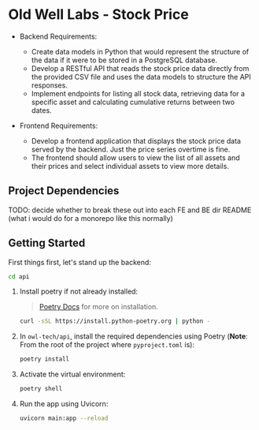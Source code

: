 # Old Well Labs - Stock Price 

* Backend Requirements:
    - Create data models in Python that would represent the structure of the data if it were to be stored in a PostgreSQL database.
    - Develop a RESTful API that reads the stock price data directly from the provided CSV file and uses the data models to structure the API responses.
    - Implement endpoints for listing all stock data, retrieving data for a specific asset and calculating cumulative returns between two dates.

* Frontend Requirements:
    - Develop a frontend application that displays the stock price data served by the backend. Just the price series overtime is fine.
    - The frontend should allow users to view the list of all assets and their prices and select individual assets to view more details.

## Project Dependencies
TODO: decide whether to break these out into each FE and BE dir README (what i would do for a monorepo like this normally)

## Getting Started

First things first, let's stand up the backend:

```bash
cd api
```

1. Install poetry if not already installed:
    > [Poetry Docs](https://python-poetry.org/docs/) for more on installation.

    ```bash
    curl -sSL https://install.python-poetry.org | python -
    ```

2. In `owl-tech/api`, install the required dependencies using Poetry (**Note**: From the root of the project where `pyproject.toml` is):
    ```bash
    poetry install
    ```

3. Activate the virtual environment:
    ```bash
    poetry shell
    ```

4. Run the app using Uvicorn:
    ```bash
    uvicorn main:app --reload
    ```

